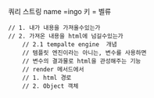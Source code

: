 쿼리 스트링
name =ingo
키 = 벨류

    // 1. 내가 내용을 가져올수있는가
    // 2. 가져온 내용을 html에 넘길수있는가
        // 2.1 tempalte engine  개념
        // 템플릿 엔진이라는 아니는, 변수를 사용하면 
        // 변수의 결과물로 html을 관성해주는 기능
        // render 메서드에서 
        // 1. html 경로
        // 2. Object 객체